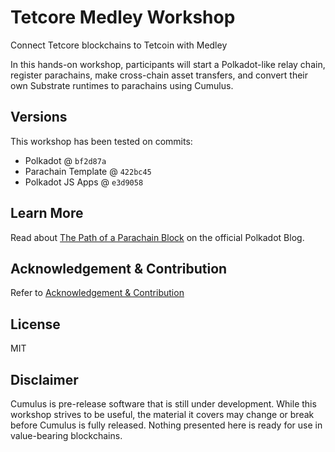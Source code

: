 # Tetcore Medley Workshop

Connect Tetcore blockchains to Tetcoin with Medley

In this hands-on workshop, participants will start a Polkadot-like relay chain, register parachains, make cross-chain
asset transfers, and convert their own Substrate runtimes to parachains using Cumulus.

## Versions

This workshop has been tested on commits:

- Polkadot @ `bf2d87a`
- Parachain Template @ `422bc45`
- Polkadot JS Apps @ `e3d9058`

## Learn More

Read about [The Path of a Parachain Block](https://polkadot.network/the-path-of-a-parachain-block/) on the official
Polkadot Blog.

## Acknowledgement & Contribution

Refer to [Acknowledgement & Contribution](acknowledgement-contribution)

## License

MIT

## Disclaimer

Cumulus is pre-release software that is still under development. While this workshop strives to be useful, the material
it covers may change or break before Cumulus is fully released. Nothing presented here is ready for use in value-bearing
blockchains.
